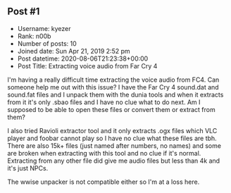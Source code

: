 ## Post #1
- Username: kyezer
- Rank: n00b
- Number of posts: 10
- Joined date: Sun Apr 21, 2019 2:52 pm
- Post datetime: 2020-08-06T21:23:38+00:00
- Post Title: Extracting voice audio from Far Cry 4

I'm having a really difficult time extracting the voice audio from FC4. Can someone help me out with this issue? I have the Far Cry 4 sound.dat and sound.fat files and I unpack them with the dunia tools and when it extracts from it it's only .sbao files and I have no clue what to do next. Am I supposed to be able to open these files or convert them or extract from them?

I also tried Ravioli extractor tool and it only extracts .ogx files which VLC player and foobar cannot play so I have no clue what these files are tbh. There are also 15k+ files (just named after numbers, no names) and some are broken when extracting with this tool and no clue if it's normal. Extracting from any other file did give me audio files but less than 4k and it's just NPCs.

The wwise unpacker is not compatible either so I'm at a loss here.
